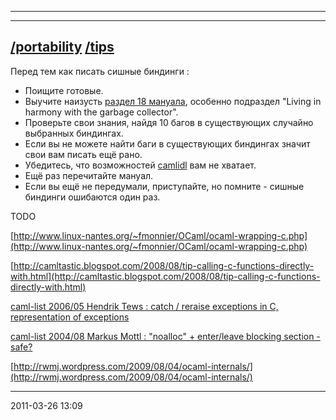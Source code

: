 * * * * *

  -------------------------------------------------------------------------------------------------------
  [/portability](kamlo_wiki/blob/master/bindings-portability.md) [/tips](kamlo_wiki/blob/master/bindings-tips.md)
  -------------------------------------------------------------------------------------------------------

Перед тем как писать сишные биндинги :

-   Поищите готовые.
-   Выучите наизусть [раздел 18
    мануала](http://caml.inria.fr/pub/docs/manual-ocaml/manual032.html),
    особенно подраздел "Living in harmony with the garbage collector".
-   Проверьте свои знания, найдя 10 багов в существующих случайно
    выбранных биндингах.
-   Если вы не можете найти баги в существующих биндингах значит свои
    вам писать ещё рано.
-   Убедитесь, что возможностей
    [camlidl](http://caml.inria.fr/pub/old_caml_site/camlidl/) вам не
    хватает.
-   Ещё раз перечитайте мануал.
-   Если вы ещё не передумали, приступайте, но помните - сишные биндинги
    ошибаются один раз.

TODO

[http://www.linux-nantes.org/~fmonnier/OCaml/ocaml-wrapping-c.php](http://www.linux-nantes.org/~fmonnier/OCaml/ocaml-wrapping-c.php)

[http://camltastic.blogspot.com/2008/08/tip-calling-c-functions-directly-with.html](http://camltastic.blogspot.com/2008/08/tip-calling-c-functions-directly-with.html)

[caml-list 2006/05 Hendrik Tews : catch / reraise exceptions in C, representation of exceptions](http://caml.inria.fr/pub/ml-archives/caml-list/2006/05/097f63cfb39a80418f95c70c3c520aa8.en.html)

[caml-list 2004/08 Markus Mottl : "noalloc" + enter/leave blocking section - safe?](http://caml.inria.fr/pub/ml-archives/caml-list/2004/08/4ca580b6c311ce8b39cd685f81cecfac.en.html)

[http://rwmj.wordpress.com/2009/08/04/ocaml-internals/](http://rwmj.wordpress.com/2009/08/04/ocaml-internals/)

* * * * *

2011-03-26 13:09
